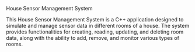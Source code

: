 
House Sensor Management System

This House Sensor Management System is a C++ application designed to simulate and manage sensor data in different rooms of a house. The system provides functionalities for creating, reading, updating, and deleting room data, along with the ability to add, remove, and monitor various types of rooms.
